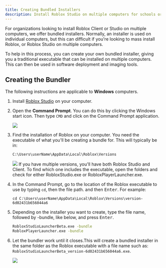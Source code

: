 ```yaml
---
title: Creating Bundled Installers
description: Install Roblox Studio on multiple computers for schools or summer camps.
---
```


For organizations looking to install Roblox Client or Studio on multiple computers, we offer bundled installers. Normally, an installer is used on individual computers, but this can difficult if you're looking to mass install Roblox, or Roblox Studio on multiple computers.

To help in this process, you can create your own bundled installer, giving you a traditional executable that can be installed on multiple computers. This can then be used in software deployment and imaging tools.

## Creating the Bundler

The following instructions are applicable to **Windows** computers.

1. Install <a href="https://www.roblox.com/create">Roblox Studio</a> on your computer.
2. Open the **Command Prompt**. You can do this by clicking the Windows start icon. Then type `CMD` and click on the Command Prompt application.

   <img src="../../assets/education/legacy/showCommandPrompt.png" />

3. Find the installation of Roblox on your computer. You need the executable of what you'll be creating a bundle for. This will typically be in:

   `C:\Users\userName\AppData\Local\Roblox\Versions`

   <img src="../../assets/education/legacy/showVersions.png" />

   <Alert severity="info">
       If you have multiple versions, you'll have both Roblox Studio and Client. To find which one includes the executable, open the folders and check for either RobloxStudio.exe or RobloxPlayerLauncher.exe.
   </Alert>

4. In the Command Prompt, go to the location of the Roblox executable to use by
   typing `cd`, then the file path. and then <kbd>Enter</kbd>. For example:

   `cd C:\Users\userName\AppData\Local\Roblox\Versions\version-6d02431b656044a6`

5. Depending on the installer you want to create, type the file name, followed by -bundle, like below, and press <kbd>Enter</kbd>.

   ```bash
   RobloxStudioLauncherBeta.exe -bundle
   RobloxPlayerLauncher.exe -bundle
   ```

6. Let the bundler work until it closes.This will create a bundled installer in the same folder as the Roblox executable with a file name such as: `RobloxStudioLauncherBeta_version-6d02431b656044a6.exe`.

   <img src="../../assets/education/legacy/creatingBundler.png" />

